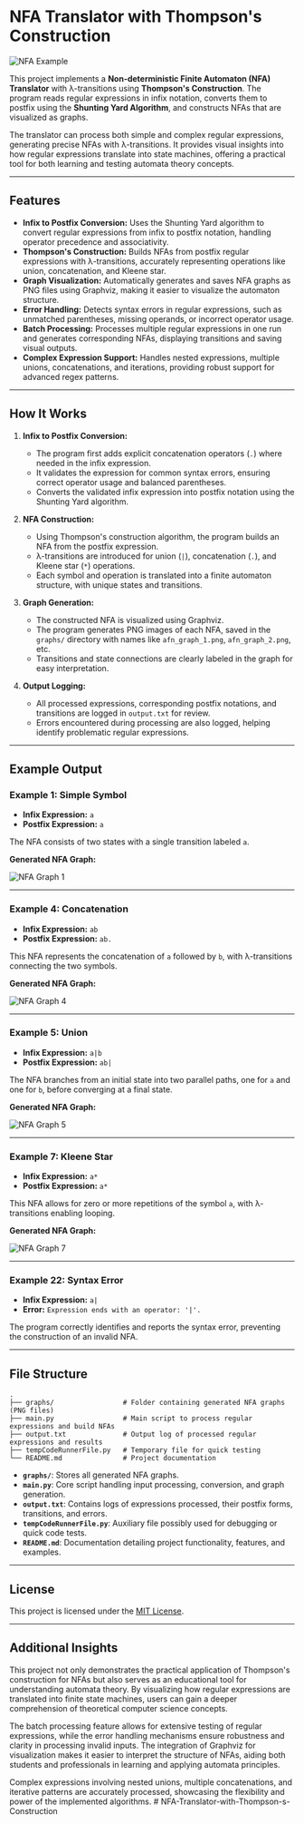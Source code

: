 # **NFA Translator with Thompson's Construction**

![NFA Example](graphs/afn_graph_34.png)

This project implements a **Non-deterministic Finite Automaton (NFA) Translator** with λ-transitions using **Thompson's Construction**. The program reads regular expressions in infix notation, converts them to postfix using the **Shunting Yard Algorithm**, and constructs NFAs that are visualized as graphs.

The translator can process both simple and complex regular expressions, generating precise NFAs with λ-transitions. It provides visual insights into how regular expressions translate into state machines, offering a practical tool for both learning and testing automata theory concepts.

---

## **Features**

- **Infix to Postfix Conversion:** Uses the Shunting Yard algorithm to convert regular expressions from infix to postfix notation, handling operator precedence and associativity.
- **Thompson's Construction:** Builds NFAs from postfix regular expressions with λ-transitions, accurately representing operations like union, concatenation, and Kleene star.
- **Graph Visualization:** Automatically generates and saves NFA graphs as PNG files using Graphviz, making it easier to visualize the automaton structure.
- **Error Handling:** Detects syntax errors in regular expressions, such as unmatched parentheses, missing operands, or incorrect operator usage.
- **Batch Processing:** Processes multiple regular expressions in one run and generates corresponding NFAs, displaying transitions and saving visual outputs.
- **Complex Expression Support:** Handles nested expressions, multiple unions, concatenations, and iterations, providing robust support for advanced regex patterns.

---

## **How It Works**

1. **Infix to Postfix Conversion:**
    - The program first adds explicit concatenation operators (`.`) where needed in the infix expression.
    - It validates the expression for common syntax errors, ensuring correct operator usage and balanced parentheses.
    - Converts the validated infix expression into postfix notation using the Shunting Yard algorithm.

2. **NFA Construction:**
    - Using Thompson's construction algorithm, the program builds an NFA from the postfix expression.
    - λ-transitions are introduced for union (`|`), concatenation (`.`), and Kleene star (`*`) operations.
    - Each symbol and operation is translated into a finite automaton structure, with unique states and transitions.

3. **Graph Generation:**
    - The constructed NFA is visualized using Graphviz.
    - The program generates PNG images of each NFA, saved in the `graphs/` directory with names like `afn_graph_1.png`, `afn_graph_2.png`, etc.
    - Transitions and state connections are clearly labeled in the graph for easy interpretation.

4. **Output Logging:**
    - All processed expressions, corresponding postfix notations, and transitions are logged in `output.txt` for review.
    - Errors encountered during processing are also logged, helping identify problematic regular expressions.

---

## **Example Output**

### **Example 1: Simple Symbol**

- **Infix Expression:** `a`
- **Postfix Expression:** `a`

The NFA consists of two states with a single transition labeled `a`.

**Generated NFA Graph:**

![NFA Graph 1](graphs/afn_graph_1.png)

---

### **Example 4: Concatenation**

- **Infix Expression:** `ab`
- **Postfix Expression:** `ab.`

This NFA represents the concatenation of `a` followed by `b`, with λ-transitions connecting the two symbols.

**Generated NFA Graph:**

![NFA Graph 4](graphs/afn_graph_4.png)

---

### **Example 5: Union**

- **Infix Expression:** `a|b`
- **Postfix Expression:** `ab|`

The NFA branches from an initial state into two parallel paths, one for `a` and one for `b`, before converging at a final state.

**Generated NFA Graph:**

![NFA Graph 5](graphs/afn_graph_5.png)

---

### **Example 7: Kleene Star**

- **Infix Expression:** `a*`
- **Postfix Expression:** `a*`

This NFA allows for zero or more repetitions of the symbol `a`, with λ-transitions enabling looping.

**Generated NFA Graph:**

![NFA Graph 7](graphs/afn_graph_7.png)

---

### **Example 22: Syntax Error**

- **Infix Expression:** `a|`
- **Error:** `Expression ends with an operator: '|'.`

The program correctly identifies and reports the syntax error, preventing the construction of an invalid NFA.

---

## **File Structure**

```
.
├── graphs/                 # Folder containing generated NFA graphs (PNG files)
├── main.py                 # Main script to process regular expressions and build NFAs
├── output.txt              # Output log of processed regular expressions and results
├── tempCodeRunnerFile.py   # Temporary file for quick testing
└── README.md               # Project documentation
```

- **`graphs/`**: Stores all generated NFA graphs.
- **`main.py`**: Core script handling input processing, conversion, and graph generation.
- **`output.txt`**: Contains logs of expressions processed, their postfix forms, transitions, and errors.
- **`tempCodeRunnerFile.py`**: Auxiliary file possibly used for debugging or quick code tests.
- **`README.md`**: Documentation detailing project functionality, features, and examples.

---

## **License**

This project is licensed under the [MIT License](LICENSE).

---

## **Additional Insights**

This project not only demonstrates the practical application of Thompson's construction for NFAs but also serves as an educational tool for understanding automata theory. By visualizing how regular expressions are translated into finite state machines, users can gain a deeper comprehension of theoretical computer science concepts.

The batch processing feature allows for extensive testing of regular expressions, while the error handling mechanisms ensure robustness and clarity in processing invalid inputs. The integration of Graphviz for visualization makes it easier to interpret the structure of NFAs, aiding both students and professionals in learning and applying automata principles.

Complex expressions involving nested unions, multiple concatenations, and iterative patterns are accurately processed, showcasing the flexibility and power of the implemented algorithms.
#   N F A - T r a n s l a t o r - w i t h - T h o m p s o n - s - C o n s t r u c t i o n  
 